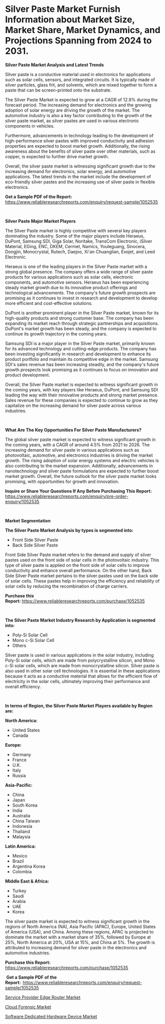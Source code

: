 <p><h1>Silver Paste Market Furnish Information about Market Size, Market Share, Market Dynamics, and Projections Spanning from 2024 to 2031.</h1></p><p><strong>Silver Paste Market Analysis and Latest Trends</strong></p>
<p><p>Silver paste is a conductive material used in electronics for applications such as solar cells, sensors, and integrated circuits. It is typically made of silver particles, glass frit, and solvents, which are mixed together to form a paste that can be screen-printed onto the substrate.</p><p>The Silver Paste Market is expected to grow at a CAGR of 12.9% during the forecast period. The increasing demand for electronics and the growing adoption of solar energy are driving the growth of the market. The automotive industry is also a key factor contributing to the growth of the silver paste market, as silver pastes are used in various electronic components in vehicles.</p><p>Furthermore, advancements in technology leading to the development of high-performance silver pastes with improved conductivity and adhesion properties are expected to boost market growth. Additionally, the rising awareness about the benefits of silver paste over other materials, such as copper, is expected to further drive market growth.</p><p>Overall, the silver paste market is witnessing significant growth due to the increasing demand for electronics, solar energy, and automotive applications. The latest trends in the market include the development of eco-friendly silver pastes and the increasing use of silver paste in flexible electronics.</p></p>
<p><strong>Get a Sample PDF of the Report:&nbsp;</strong> <a href="https://www.reliableresearchreports.com/enquiry/request-sample/1052535">https://www.reliableresearchreports.com/enquiry/request-sample/1052535</a></p>
<p>&nbsp;</p>
<p><strong>Silver Paste Major Market Players</strong></p>
<p><p>The Silver Paste market is highly competitive with several key players dominating the industry. Some of the major players include Heraeus, DuPont, Samsung SDI, Giga Solar, Noritake, TransCom Electronic, iSilver Material, EGing, ENC, DKEM, Cermet, Namics, Youleguang, Sinocera, Dongjin, Monocrystal, Rutech, Daejoo, Xi'an Chuanglian, Exojet, and Leed Electronic.</p><p>Heraeus is one of the leading players in the Silver Paste market with a strong global presence. The company offers a wide range of silver paste products for various applications such as solar cells, electronic components, and automotive sensors. Heraeus has been experiencing steady market growth due to its innovative product offerings and technological advancements. The company's future growth prospects are promising as it continues to invest in research and development to develop more efficient and cost-effective solutions.</p><p>DuPont is another prominent player in the Silver Paste market, known for its high-quality products and strong customer base. The company has been expanding its market reach through strategic partnerships and acquisitions. DuPont's market growth has been steady, and the company is expected to continue its growth trajectory in the coming years.</p><p>Samsung SDI is a major player in the Silver Paste market, primarily known for its advanced technology and cutting-edge products. The company has been investing significantly in research and development to enhance its product portfolio and maintain its competitive edge in the market. Samsung SDI's sales revenue has been increasing steadily, and the company's future growth prospects look promising as it continues to focus on innovation and product development.</p><p>Overall, the Silver Paste market is expected to witness significant growth in the coming years, with key players like Heraeus, DuPont, and Samsung SDI leading the way with their innovative products and strong market presence. Sales revenue for these companies is expected to continue to grow as they capitalize on the increasing demand for silver paste across various industries.</p></p>
<p>&nbsp;</p>
<p><strong>What Are The Key Opportunities For Silver Paste Manufacturers?</strong></p>
<p><p>The global silver paste market is expected to witness significant growth in the coming years, with a CAGR of around 4.5% from 2021 to 2026. The increasing demand for silver paste in various applications such as photovoltaic, automotive, and electronics industries is driving the market growth. The rising adoption of solar energy systems and electric vehicles is also contributing to the market expansion. Additionally, advancements in nanotechnology and silver paste formulations are expected to further boost market growth. Overall, the future outlook for the silver paste market looks promising, with opportunities for growth and innovation.</p></p>
<p><strong>Inquire or Share Your Questions If Any Before Purchasing This Report:</strong> <a href="https://www.reliableresearchreports.com/enquiry/pre-order-enquiry/1052535">https://www.reliableresearchreports.com/enquiry/pre-order-enquiry/1052535</a></p>
<p>&nbsp;</p>
<p><strong>Market Segmentation</strong></p>
<p><strong>The Silver Paste Market Analysis by types is segmented into:</strong></p>
<p><ul><li>Front Side Silver Paste</li><li>Back Side Silver Paste</li></ul></p>
<p><p>Front Side Silver Paste market refers to the demand and supply of silver pastes used on the front side of solar cells in the photovoltaic industry. This type of silver paste is applied on the front side of solar cells to improve conductivity and enhance overall performance. On the other hand, Back Side Silver Paste market pertains to the silver pastes used on the back side of solar cells. These pastes help in improving the efficiency and reliability of solar cells by reducing the recombination of charge carriers.</p></p>
<p><strong>Purchase this Report:&nbsp;</strong><a href="https://www.reliableresearchreports.com/purchase/1052535">https://www.reliableresearchreports.com/purchase/1052535</a></p>
<p>&nbsp;</p>
<p><strong>The Silver Paste Market Industry Research by Application is segmented into:</strong></p>
<p><ul><li>Poly-Si Solar Cell</li><li>Mono c-Si Solar Cell</li><li>Others</li></ul></p>
<p><p>Silver paste is used in various applications in the solar industry, including Poly-Si solar cells, which are made from polycrystalline silicon, and Mono c-Si solar cells, which are made from monocrystalline silicon. Silver paste is also used in other solar cell technologies. It is essential in these applications because it acts as a conductive material that allows for the efficient flow of electricity in the solar cells, ultimately improving their performance and overall efficiency.</p></p>
<p>&nbsp;</p>
<p><strong>In terms of Region, the Silver Paste Market Players available by Region are:</strong></p>
<p>
    <p> <strong> North America: </strong>
        <ul>
            <li>United States</li>
            <li>Canada</li>
        </ul>
        </p> 
    <p> <strong> Europe: </strong>
        <ul>
            <li>Germany</li>
            <li>France</li>
            <li>U.K.</li>
            <li>Italy</li>
            <li>Russia</li>
        </ul>
        </p> 
    <p> <strong> Asia-Pacific: </strong>
        <ul>
            <li>China</li>
            <li>Japan</li>
            <li>South Korea</li>
            <li>India</li>
            <li>Australia</li>
            <li>China Taiwan</li>
            <li>Indonesia</li>
            <li>Thailand</li>
            <li>Malaysia</li>
        </ul>
        </p> 
    <p> <strong> Latin America: </strong>
        <ul>
            <li>Mexico</li>
            <li>Brazil</li>
            <li>Argentina Korea</li>
            <li>Colombia</li>
        </ul>
        </p> 
    <p> <strong> Middle East & Africa: </strong>
        <ul>
            <li>Turkey</li>
            <li>Saudi</li>
            <li>Arabia</li>
            <li>UAE</li>
            <li>Korea</li>
        </ul>
    </p>
    </p>
<p><p>The silver paste market is expected to witness significant growth in the regions of North America (NA), Asia Pacific (APAC), Europe, United States of America (USA), and China. Among these regions, APAC is projected to dominate the market with a market share of 35%, followed by Europe at 25%, North America at 20%, USA at 15%, and China at 5%. The growth is attributed to increasing demand for silver paste in the electronics and automotive industries.</p></p>
<p><strong>Purchase this Report: </strong><a href="https://www.reliableresearchreports.com/purchase/1052535">https://www.reliableresearchreports.com/purchase/1052535</a></p>
<p>&nbsp;<strong>Get a Sample PDF of the Report:&nbsp;&nbsp;</strong><a href="https://www.reliableresearchreports.com/enquiry/request-sample/1052535">https://www.reliableresearchreports.com/enquiry/request-sample/1052535</a></p>
<p><strong></strong></p>
<p><p><a href="https://view.publitas.com/reportprime-1/service-provider-edge-router-market-size-global-industry-overview-market-segmentation-and-forecast-2023-to-2030/">Service Provider Edge Router Market</a></p><p><a href="https://view.publitas.com/reportprime-1/cloud-forensic-market-growth-market-trends-covid-19-impact-and-forecasts-for-period-from-2023-2030/">Cloud Forensic Market</a></p><p><a href="https://view.publitas.com/reportprime-1/software-dedicated-hardware-device-market-insights-market-players-and-forecast-till-2030/">Software Dedicated Hardware Device Market</a></p></p>